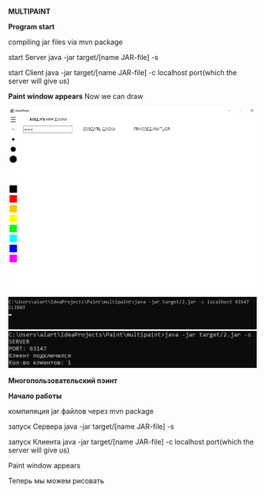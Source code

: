 **MULTIPAINT**                                                                                                                              

**Program start**

compiling jar files via mvn package 

start Server java -jar target/[name JAR-file] -s  

start Client java -jar target/[name JAR-file] -c localhost port(which the server will give us)

**Paint window appears**
Now we can draw

![img.png](img.png)
![img_1.png](img_1.png)
![img_2.png](img_2.png)

**Многопользовательский пэинт**

**Начало работы**

компиляция jar файлов через mvn package  

запуск Сервера java -jar target/[name JAR-file] -s

запуск Клиента java -jar target/[name JAR-file] -c localhost port(which the server will give us)

Paint window appears

Теперь мы можем рисовать
